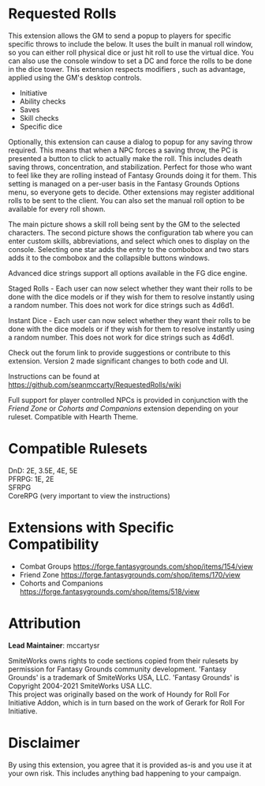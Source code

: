 # Requested Rolls
This extension allows the GM to send a popup to players for specific specific throws to include the below. It uses the built in manual roll window, so you can either roll physical dice or just hit roll to use the virtual dice. You can also use the console window to set a DC and force the rolls to be done in the dice tower. This extension respects modifiers , such as advantage, applied using the GM's desktop controls.
* Initiative
* Ability checks
* Saves
* Skill checks
* Specific dice

Optionally, this extension can cause a dialog to popup for any saving throw required. This means that when a NPC forces a saving throw, the PC is presented a button to click to actually make the roll. This includes death saving throws, concentration, and stabilization. Perfect for those who want to feel like they are rolling instead of Fantasy Grounds doing it for them. This setting is managed on a per-user basis in the Fantasy Grounds Options menu, so everyone gets to decide. Other extensions may register additional rolls to be sent to the client. You can also set the manual roll option to be available for every roll shown.

The main picture shows a skill roll being sent by the GM to the selected characters.
The second picture shows the configuration tab where you can enter custom skills, abbreviations,  and select which ones to display on the console. Selecting one star adds the entry to the combobox and two stars adds it to the combobox and the collapsible buttons windows.

Advanced dice strings support all options available in the FG dice engine.

Staged Rolls - Each user can now select whether they want their rolls to be done with the dice models or if they wish for them to resolve instantly using a random number. This does not work for dice strings such as 4d6d1.

Instant Dice - Each user can now select whether they want their rolls to be done with the dice models or if they wish for them to resolve instantly using a random number. This does not work for dice strings such as 4d6d1.

Check out the forum link to provide suggestions or contribute to this extension. Version 2 made significant changes to both code and UI.

Instructions can be found at https://github.com/seanmccarty/RequestedRolls/wiki

Full support for player controlled NPCs is provided in conjunction with the *Friend Zone* or *Cohorts and Companions* extension depending on your ruleset.
Compatible with Hearth Theme.
# Compatible Rulesets
DnD: 2E, 3.5E, 4E, 5E  
PFRPG: 1E, 2E  
SFRPG  
CoreRPG (very important to view the instructions)  

# Extensions with Specific Compatibility
* Combat Groups https://forge.fantasygrounds.com/shop/items/154/view
* Friend Zone https://forge.fantasygrounds.com/shop/items/170/view
* Cohorts and Companions https://forge.fantasygrounds.com/shop/items/518/view
# Attribution
**Lead Maintainer**: mccartysr  

SmiteWorks owns rights to code sections copied from their rulesets by permission for Fantasy Grounds community development. 'Fantasy Grounds' is a trademark of SmiteWorks USA, LLC. 'Fantasy Grounds' is Copyright 2004-2021 SmiteWorks USA LLC.  
This project was originally based on the work of Houndy for Roll For Initiative Addon, which is in turn based on the work of Gerark for Roll For Initiative.
# Disclaimer
By using this extension, you agree that it is provided as-is and you use it at your own risk. This includes anything bad happening to your campaign.
